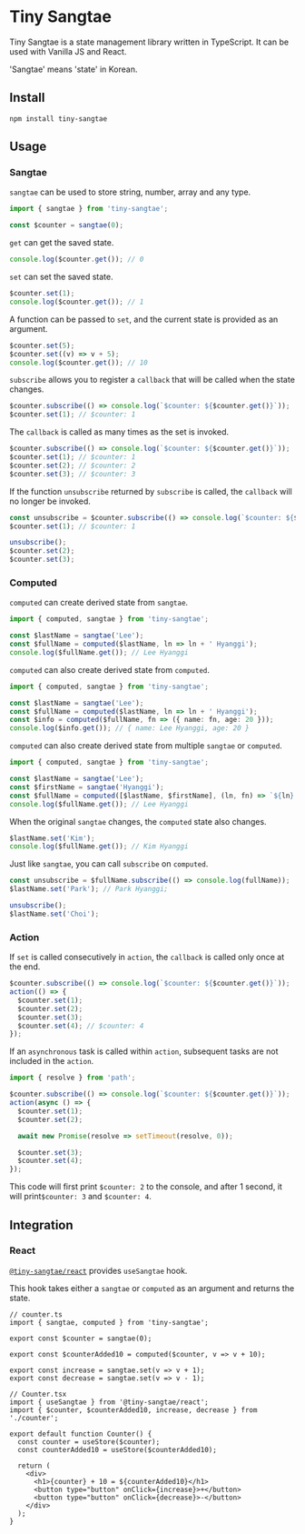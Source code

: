 # Tiny Sangtae

Tiny Sangtae is a state management library written in TypeScript. It can be used with Vanilla JS and React.

'Sangtae' means 'state' in Korean.

## Install

```shell
npm install tiny-sangtae
```

## Usage

### Sangtae

`sangtae` can be used to store string, number, array and any type.

```typescript
import { sangtae } from 'tiny-sangtae';

const $counter = sangtae(0);
```

`get` can get the saved state.

```typescript
console.log($counter.get()); // 0
```

`set` can set the saved state.

```typescript
$counter.set(1);
console.log($counter.get()); // 1
```

A function can be passed to `set`, and the current state is provided as an argument.

```typescript
$counter.set(5);
$counter.set((v) => v + 5);
console.log($counter.get()); // 10
```

`subscribe` allows you to register a `callback` that will be called when the state changes.

```typescript
$counter.subscribe(() => console.log(`$counter: ${$counter.get()}`));
$counter.set(1); // $counter: 1
```

The `callback` is called as many times as the set is invoked.

```typescript
$counter.subscribe(() => console.log(`$counter: ${$counter.get()}`));
$counter.set(1); // $counter: 1
$counter.set(2); // $counter: 2
$counter.set(3); // $counter: 3
```

If the function `unsubscribe` returned by `subscribe` is called, the `callback` will no longer be invoked.

```typescript
const unsubscribe = $counter.subscribe(() => console.log(`$counter: ${$counter.get()}`));
$counter.set(1); // $counter: 1

unsubscribe();
$counter.set(2);
$counter.set(3);
```

### Computed

`computed` can create derived state from `sangtae`.

```typescript
import { computed, sangtae } from 'tiny-sangtae';

const $lastName = sangtae('Lee');
const $fullName = computed($lastName, ln => ln + ' Hyanggi');
console.log($fullName.get()); // Lee Hyanggi
```

`computed` can also create derived state from `computed`.

```typescript
import { computed, sangtae } from 'tiny-sangtae';

const $lastName = sangtae('Lee');
const $fullName = computed($lastName, ln => ln + ' Hyanggi');
const $info = computed($fullName, fn => ({ name: fn, age: 20 }));
console.log($info.get()); // { name: Lee Hyanggi, age: 20 }
```

`computed` can also create derived state from multiple `sangtae` or `computed`.

```typescript
import { computed, sangtae } from 'tiny-sangtae';

const $lastName = sangtae('Lee');
const $firstName = sangtae('Hyanggi');
const $fullName = computed([$lastName, $firstName], (ln, fn) => `${ln} ${fn}`);
console.log($fullName.get()); // Lee Hyanggi
```

When the original `sangtae` changes, the `computed` state also changes.

```typescript
$lastName.set('Kim');
console.log($fullName.get()); // Kim Hyanggi
```

Just like `sangtae`, you can call `subscribe` on `computed`.

```typescript
const unsubscribe = $fullName.subscribe(() => console.log(fullName));
$lastName.set('Park'); // Park Hyanggi;

unsubscribe();
$lastName.set('Choi');
```

### Action

If `set` is called consecutively in `action`, the `callback` is called only once at the end.

```typescript
$counter.subscribe(() => console.log(`$counter: ${$counter.get()}`));
action(() => {
  $counter.set(1);
  $counter.set(2);
  $counter.set(3);
  $counter.set(4); // $counter: 4
});
```

If an `asynchronous` task is called within `action`, subsequent tasks are not included in the `action`.

```typescript
import { resolve } from 'path';

$counter.subscribe(() => console.log(`$counter: ${$counter.get()}`));
action(async () => {
  $counter.set(1);
  $counter.set(2);

  await new Promise(resolve => setTimeout(resolve, 0));

  $counter.set(3);
  $counter.set(4);
});
```

This code will first print `$counter: 2` to the console, and after 1 second, it will print`$counter: 3` and `$counter: 4`.

## Integration

### React

[`@tiny-sangtae/react`](https://github.com/2scent/tiny-sangtae-react) provides `useSangtae` hook.

This hook takes either a `sangtae` or `computed` as an argument and returns the state.

```tsx
// counter.ts
import { sangtae, computed } from 'tiny-sangtae';

export const $counter = sangtae(0);

export const $counterAdded10 = computed($counter, v => v + 10);

export const increase = sangtae.set(v => v + 1);
export const decrease = sangtae.set(v => v - 1);

// Counter.tsx
import { useSangtae } from '@tiny-sangtae/react';
import { $counter, $counterAdded10, increase, decrease } from './counter';

export default function Counter() {
  const counter = useStore($counter);
  const counterAdded10 = useStore($counterAdded10);

  return (
    <div>
      <h1>{counter} + 10 = ${counterAdded10}</h1>
      <button type="button" onClick={increase}>+</button>
      <button type="button" onClick={decrease}>-</button>
    </div>
  );
}
```
